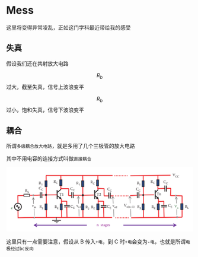 # Mess

这里将变得异常凌乱，正如这门学科最近带给我的感受

## 失真

假设我们还在共射放大电路

$$R_b$$ 过大，截至失真，信号上波浪变平

$$R_b$$ 过小，饱和失真，信号下波浪变平

## 耦合

所谓`多级耦合放大电路`，就是多用了几个三极管的放大电路

其中不用电容的连接方式叫做`直接耦合`

![](../../.gitbook/assets/n_stages_common_emitter_amplifiers.png)

这里只有一点需要注意，假设从 B 传入`+电`，到 C 时`+电`会变为`-电`，也就是所谓`电极经过bc反向`

